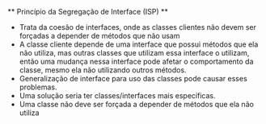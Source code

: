** Princípio da Segregação de Interface (ISP) **

- Trata da coesão de interfaces, onde as classes clientes não devem ser forçadas a depender de métodos que não usam
- A classe cliente depende de uma interface que possui métodos que ela não utiliza, mas outras classes que utilizam essa interface o utilizam,
então uma mudança nessa interface pode afetar o comportamento da classe, mesmo ela não utilizando outros métodos.
- Generalização de interface para uso das classes pode causar esses problemas.
- Uma solução seria ter classes/interfaces mais específicas.
- Uma classe não deve ser forçada a depender de métodos que ela não utiliza